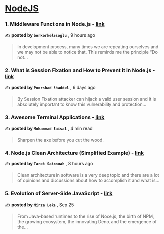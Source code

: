 
<h1><a href=https://medium.com/tag/nodejs/recommended target="_blank" rel="noopener noreferrer">NodeJS</a></h1>
<h3>1. Middleware Functions in Node.js - <a href=https://medium.com/@berkerkelesoglu/middleware-functions-in-node-js-bab786d403d7?source=tag_recommended_feed---------0-84----------nodejs----------4f8fbeb3_bd59_474f_84d7_7a3b1350ec68------- target="_blank" rel="noopener noreferrer">link</a></h3>

✍️ **posted by `berkerkelesoglu`** <date> , 9 hours ago</date>

<blockquote>In development process, many times we are repeating ourselves and we may not be able to notice that. This reminds me the principle “Do not…</blockquote>

<h3>2. What is Session Fixation and How to Prevent it in Node.js - <a href=https://medium.com/gitconnected/what-is-session-fixation-and-how-to-prevent-it-in-node-js-03580b6acd67?source=tag_recommended_feed---------1-107----------nodejs----------4f8fbeb3_bd59_474f_84d7_7a3b1350ec68------- target="_blank" rel="noopener noreferrer">link</a></h3>

✍️ **posted by `Poorshad Shaddel`** <date> , 6 days ago</date>

<blockquote>By Session Fixation attacker can hijack a valid user session and it is absolutely important to know this vulnerability and protection…</blockquote>

<h3>3. Awesome Terminal Applications - <a href=https://medium.com/gitconnected/awesome-terminal-applications-e4a06022dffa?source=tag_recommended_feed---------2-85----------nodejs----------4f8fbeb3_bd59_474f_84d7_7a3b1350ec68------- target="_blank" rel="noopener noreferrer">link</a></h3>

✍️ **posted by `Mohammad Faisal`** <date> , 4 min read</date>

<blockquote>Sharpen the axe before you cut the wood.</blockquote>

<h3>4. Node.js Clean Architecture (Simplified Example) - <a href=https://medium.com/@tareksaimouah/node-js-clean-architecture-simplified-example-b9f9b4d65ba5?source=tag_recommended_feed---------3-84----------nodejs----------4f8fbeb3_bd59_474f_84d7_7a3b1350ec68------- target="_blank" rel="noopener noreferrer">link</a></h3>

✍️ **posted by `Tarek Saimouah`** <date> , 8 hours ago</date>

<blockquote>Clean architecture in software is a very deep topic and there are a lot of opinions and discussions about how to accomplish it and what is…</blockquote>

<h3>5. Evolution of Server-Side JavaScript - <a href=https://medium.com/itnext/evolution-of-server-side-javascript-314a8d408da4?source=tag_recommended_feed---------4-107----------nodejs----------4f8fbeb3_bd59_474f_84d7_7a3b1350ec68------- target="_blank" rel="noopener noreferrer">link</a></h3>

✍️ **posted by `Mirza Leka`** <date> , Sep 25</date>

<blockquote>From Java-based runtimes to the rise of Node.js, the birth of NPM, the growing ecosystem, the innovating Deno, and the emergence of the…</blockquote>

